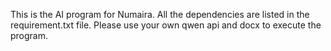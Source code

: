 This is the AI program for Numaira. 
All the dependencies are listed in the requirement.txt file.
Please use your own qwen api and docx to execute the program. 
